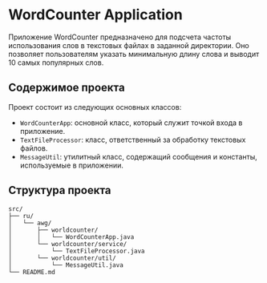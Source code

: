 # WordCounter Application

Приложение WordCounter предназначено для подсчета частоты использования слов в текстовых файлах в заданной директории. Оно позволяет пользователям указать минимальную длину слова и выводит 10 самых популярных слов.

## Содержимое проекта

Проект состоит из следующих основных классов:

- `WordCounterApp`: основной класс, который служит точкой входа в приложение.
- `TextFileProcessor`: класс, ответственный за обработку текстовых файлов.
- `MessageUtil`: утилитный класс, содержащий сообщения и константы, используемые в приложении.

## Структура проекта
```plaintext
src/
├── ru/
│   └── awg/
│       ├── worldcounter/
│       │   └── WordCounterApp.java
│       └── worldcounter/service/
│           └── TextFileProcessor.java
│       └── worldcounter/util/
│           └── MessageUtil.java
└── README.md